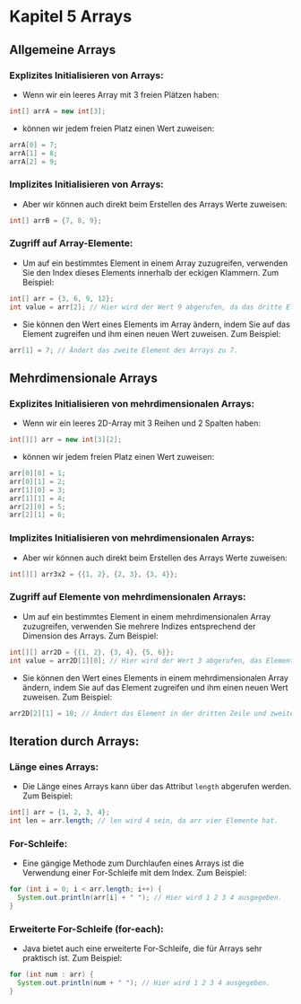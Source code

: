 # Kapitel 5 Arrays

## Allgemeine Arrays

### Explizites Initialisieren von Arrays:
- Wenn wir ein leeres Array mit 3 freien Plätzen haben:
```java
int[] arrA = new int[3];
```

- können wir jedem freien Platz einen Wert zuweisen:
```java
arrA[0] = 7;
arrA[1] = 8;
arrA[2] = 9;
```

### Implizites Initialisieren von Arrays:
- Aber wir können auch direkt beim Erstellen des Arrays Werte zuweisen:
```java
int[] arrB = {7, 8, 9};
```

### Zugriff auf Array-Elemente:
- Um auf ein bestimmtes Element in einem Array zuzugreifen, verwenden Sie den Index dieses Elements innerhalb der eckigen Klammern. Zum Beispiel:
```java
int[] arr = {3, 6, 9, 12};
int value = arr[2]; // Hier wird der Wert 9 abgerufen, da das dritte Element im Array (Index beginnt bei 0) 9 ist.
```

- Sie können den Wert eines Elements im Array ändern, indem Sie auf das Element zugreifen und ihm einen neuen Wert zuweisen. Zum Beispiel:
```java
arr[1] = 7; // Ändert das zweite Element des Arrays zu 7.
```

## Mehrdimensionale Arrays

### Explizites Initialisieren von mehrdimensionalen Arrays:
- Wenn wir ein leeres 2D-Array mit 3 Reihen und 2 Spalten haben:
```java
int[][] arr = new int[3][2];
```

- können wir jedem freien Platz einen Wert zuweisen:
```java
arr[0][0] = 1;
arr[0][1] = 2;
arr[1][0] = 3;
arr[1][1] = 4;
arr[2][0] = 5;
arr[2][1] = 6;
```

### Implizites Initialisieren von mehrdimensionalen Arrays:
- Aber wir können auch direkt beim Erstellen des Arrays Werte zuweisen:
```java
int[][] arr3x2 = {{1, 2}, {2, 3}, {3, 4}};
```

### Zugriff auf Elemente von mehrdimensionalen Arrays:
- Um auf ein bestimmtes Element in einem mehrdimensionalen Array zuzugreifen, verwenden Sie mehrere Indizes entsprechend der Dimension des Arrays. Zum Beispiel:
```java
int[][] arr2D = {{1, 2}, {3, 4}, {5, 6}};
int value = arr2D[1][0]; // Hier wird der Wert 3 abgerufen, das Element in der zweiten Zeile und ersten Spalte des 2D-Arrays.
```

- Sie können den Wert eines Elements in einem mehrdimensionalen Array ändern, indem Sie auf das Element zugreifen und ihm einen neuen Wert zuweisen. Zum Beispiel:
```java
arr2D[2][1] = 10; // Ändert das Element in der dritten Zeile und zweiten Spalte des 2D-Arrays zu 10.
```

## Iteration durch Arrays:

### Länge eines Arrays:
- Die Länge eines Arrays kann über das Attribut `length` abgerufen werden. Zum Beispiel:
```java
int[] arr = {1, 2, 3, 4};
int len = arr.length; // len wird 4 sein, da arr vier Elemente hat.
```

### For-Schleife:
- Eine gängige Methode zum Durchlaufen eines Arrays ist die Verwendung einer For-Schleife mit dem Index. Zum Beispiel:
```java
for (int i = 0; i < arr.length; i++) {
  System.out.println(arr[i] + " "); // Hier wird 1 2 3 4 ausgegeben.
}
```

### Erweiterte For-Schleife (for-each):
- Java bietet auch eine erweiterte For-Schleife, die für Arrays sehr praktisch ist. Zum Beispiel:
```java
for (int num : arr) {
  System.out.println(num + " "); // Hier wird 1 2 3 4 ausgegeben.
}
```

